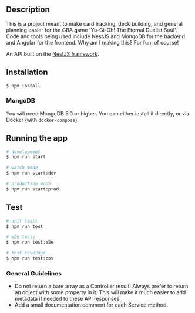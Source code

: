 ## Description

This is a project meant to make card tracking, deck building, and general planning easier for the GBA game 'Yu-Gi-Oh! The Eternal Duelist Soul'. Code and tools being used include NestJS and MongoDB for the backend and Angular for the frontend. Why am I making this? For fun, of course!

An API built on the [NestJS framework](https://nestjs.com/).

## Installation

```bash
$ npm install
```

### MongoDB

You will need MongoDB 5.0 or higher. You can either install it directly, or via Docker (with `docker-compose`).

## Running the app

```bash
# development
$ npm run start

# watch mode
$ npm run start:dev

# production mode
$ npm run start:prod
```

## Test

```bash
# unit tests
$ npm run test

# e2e tests
$ npm run test:e2e

# test coverage
$ npm run test:cov
```

### General Guidelines

* Do not return a bare array as a Controller result. Always prefer to return an object with some property in it. This will make it much easier to add metadata if needed to these API responses.
* Add a small documentation comment for each Service method.

